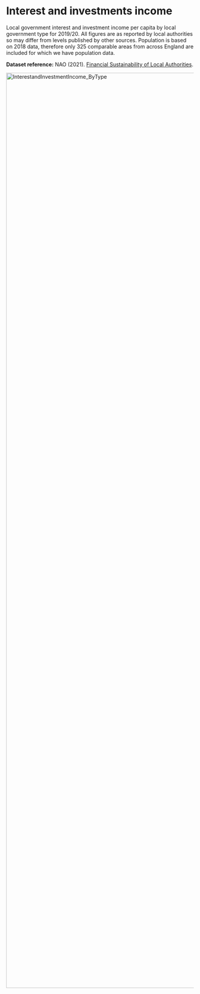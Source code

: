 # Interest and investments income
Local government interest and investment income per capita by local government type for 2019/20. All figures are as reported by local authorities so may differ from levels published by other sources. Population is based on 2018 data, therefore only 325 comparable areas from across England are included for which we have population data.

**Dataset reference:** NAO (2021). [Financial Sustainability of Local Authorities](https://www.nao.org.uk/other/financial-sustainability-of-local-authorities-visualisation-update/).

<img width="2456" alt="InterestandInvestmentIncome_ByType" src="https://user-images.githubusercontent.com/57355504/158358635-e3bc50a1-e36b-4f98-8e68-df7f10c9a9f4.png">
